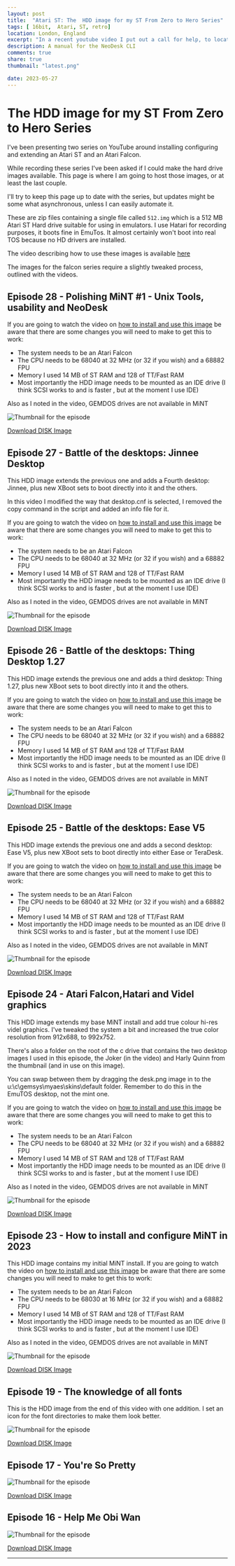 ```yaml
---
layout: post
title:  "Atari ST: The  HDD image for my ST From Zero to Hero Series"
tags: [ 16bit,  Atari, ST, retro]
location: London, England
excerpt: "In a recent youtube video I put out a call for help, to locate a copy of the manual for the Atari ST app, NeoDesc CLI."
description: A manual for the NeoDesk CLI
comments: true
share: true
thumbnail: "latest.png"

date: 2023-05-27
---
```





# The  HDD image for my ST From Zero to Hero Series

I've been presenting two series on YouTube around installing configuring and extending an Atari ST and an Atari Falcon.

While recording these series I've been asked if I could make the hard drive images available. This page is where I am going to host those images, or at least the last couple.

I'll try to keep this page up to date with the series, but updates might be some what asynchronous, unless I can easily automate it.

These are zip files containing a single file called `512.img` which is a 512 MB Atari ST Hard drive suitable for using in emulators. I use Hatari
for recording purposes, it boots fine in EmuTos. It almost certainly won't boot into real TOS because no HD drivers are installed.

The video describing how to use these images is available [here](https://youtu.be/WRRTCyj7Xfs)

The images for the falcon series require a slightly tweaked process, outlined with the videos.



## Episode 28 - Polishing MiNT #1 - Unix Tools, usability and NeoDesk


If you are going 
to watch the video on [how to install and use this image](https://youtu.be/WRRTCyj7Xfs)
be aware that there are some changes you will need to make to get this to work:

- The system needs to be an Atari Falcon
- The CPU needs to be 68040 at 32 MHz (or 32 if you wish) and a 68882 FPU
- Memory I used 14 MB of ST RAM and 128 of TT/Fast RAM
- Most importantly the HDD image needs to be mounted as an IDE drive (I think SCSI works to and is faster , but at the moment I use IDE)

Also as I noted in the video, GEMDOS drives are not available in MiNT

![Thumbnail for the episode](../thumbs/ep-028-mint-cli-1.png)

<div class="downloadButton">
    <a href="{{ site.baseurl }}/hdd/ep_028_hdd_img.zip" class="downloadLink" >Download DISK Image </a>
</div>



## Episode 27 - Battle of the desktops: Jinnee Desktop 

This HDD image extends the previous one and adds a Fourth desktop: Jinnee, plus new XBoot sets to
boot directly into it and the others.

In this video I modified the way that desktop.cnf is selected, I removed the copy command in the script and added an info file for it.

If you are going 
to watch the video on [how to install and use this image](https://youtu.be/WRRTCyj7Xfs)
be aware that there are some changes you will need to make to get this to work:

- The system needs to be an Atari Falcon
- The CPU needs to be 68040 at 32 MHz (or 32 if you wish) and a 68882 FPU
- Memory I used 14 MB of ST RAM and 128 of TT/Fast RAM
- Most importantly the HDD image needs to be mounted as an IDE drive (I think SCSI works to and is faster , but at the moment I use IDE)

Also as I noted in the video, GEMDOS drives are not available in MiNT

![Thumbnail for the episode](../thumbs/ep-027-jinnee-desktop.png)

<div class="downloadButton">
    <a href="{{ site.baseurl }}/hdd/ep_027_hdd_img.zip" class="downloadLink" >Download DISK Image </a>
</div>




## Episode 26 - Battle of the desktops: Thing Desktop 1.27

This HDD image extends the previous one and adds a third desktop: Thing 1.27, plus new XBoot sets to
boot directly into it and the others.


If you are going 
to watch the video on [how to install and use this image](https://youtu.be/WRRTCyj7Xfs)
be aware that there are some changes you will need to make to get this to work:

- The system needs to be an Atari Falcon
- The CPU needs to be 68040 at 32 MHz (or 32 if you wish) and a 68882 FPU
- Memory I used 14 MB of ST RAM and 128 of TT/Fast RAM
- Most importantly the HDD image needs to be mounted as an IDE drive (I think SCSI works to and is faster , but at the moment I use IDE)

Also as I noted in the video, GEMDOS drives are not available in MiNT

![Thumbnail for the episode](../thumbs/ep-026-thing-desktop.png)

<div class="downloadButton">
    <a href="{{ site.baseurl }}/hdd/ep_026_hdd_img.zip" class="downloadLink" >Download DISK Image </a>
</div>



## Episode 25 - Battle of the desktops: Ease V5

This HDD image extends the previous one and adds a second desktop: Ease V5, plus new XBoot sets to
boot directly into either Ease or TeraDesk.


If you are going 
to watch the video on [how to install and use this image](https://youtu.be/WRRTCyj7Xfs)
be aware that there are some changes you will need to make to get this to work:

- The system needs to be an Atari Falcon
- The CPU needs to be 68040 at 32 MHz (or 32 if you wish) and a 68882 FPU
- Memory I used 14 MB of ST RAM and 128 of TT/Fast RAM
- Most importantly the HDD image needs to be mounted as an IDE drive (I think SCSI works to and is faster , but at the moment I use IDE)

Also as I noted in the video, GEMDOS drives are not available in MiNT

![Thumbnail for the episode](../thumbs/ep-025-ease-desktop.png)

<div class="downloadButton">
    <a href="{{ site.baseurl }}/hdd/ep_025_hdd_img.zip" class="downloadLink" >Download DISK Image </a>
</div>



## Episode 24 - Atari Falcon,Hatari and Videl graphics 

This HDD image extends my base MiNT install and add true colour hi-res videl graphics. I've
tweaked the system a bit and increased the true color resolution from 912x688, to 992x752.

There's also a folder on the root of the c drive that contains the two desktop images I used in this
episode, the Joker (in the video) and Harly Quinn from the thumbnail (and in use on this image).

You can swap between them by dragging the desk.png image in to the u:\c\gemsys\myaes\skins\default
folder. Remember to do this in the EmuTOS desktop, not the mint one.

If you are going 
to watch the video on [how to install and use this image](https://youtu.be/WRRTCyj7Xfs)
be aware that there are some changes you will need to make to get this to work:

- The system needs to be an Atari Falcon
- The CPU needs to be 68040 at 32 MHz (or 32 if you wish) and a 68882 FPU
- Memory I used 14 MB of ST RAM and 128 of TT/Fast RAM
- Most importantly the HDD image needs to be mounted as an IDE drive (I think SCSI works to and is faster , but at the moment I use IDE)

Also as I noted in the video, GEMDOS drives are not available in MiNT

![Thumbnail for the episode](../thumbs/ep-024-videl.png)

<div class="downloadButton">
    <a href="{{ site.baseurl }}/hdd/ep_024_hdd_img.zip" class="downloadLink" >Download DISK Image </a>
</div>



## Episode 23 - How to install and configure MiNT in 2023 

This HDD image contains my initial MiNT install. If you are going to watch the video on [how to install and use this image](https://youtu.be/WRRTCyj7Xfs)
be aware that there are some changes you will need to make to get this to work:

- The system needs to be an Atari Falcon
- The CPU needs to be 68030 at 16 MHz (or 32 if you wish) and a 68882 FPU
- Memory I used 14 MB of ST RAM and 128 of TT/Fast RAM
- Most importantly the HDD image needs to be mounted as an IDE drive (I think SCSI works to and is faster , but at the moment I use IDE)

Also as I noted in the video, GEMDOS drives are not available in MiNT

![Thumbnail for the episode](../thumbs/ep-023-mint-install.png)

<div class="downloadButton">
    <a href="{{ site.baseurl }}/hdd/ep_023_hdd_img.zip" class="downloadLink" >Download DISK Image </a>
</div>


## Episode 19 - The knowledge of all fonts

This is the HDD image from the end of this video with one addition. I set an icon for the font directories to make them look better.

![Thumbnail for the episode](../thumbs/ep-019-fonts.png)

<div class="downloadButton">
    <a href="{{ site.baseurl }}/hdd/ep_019_hdd_img.zip" class="downloadLink" >Download DISK Image </a>
</div>


## Episode 17 - You're So Pretty

![Thumbnail for the episode](../thumbs/ep-017-pretty.png)

<div class="downloadButton">
    <a href="{{ site.baseurl }}/hdd/ep_017_hdd_img.zip" class="downloadLink" >Download DISK Image </a>
</div>


## Episode 16 - Help Me Obi Wan

![Thumbnail for the episode](../thumbs/ep-016-obi.png)

<div class="downloadButton">
    <a href="{{ site.baseurl }}/hdd/ep_016_hdd_img.zip" class="downloadLink" >Download DISK Image </a>
</div>



---

